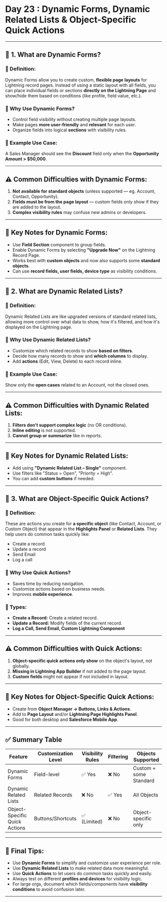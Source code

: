 #  Day 23 : Dynamic Forms, Dynamic Related Lists & Object-Specific Quick Actions

---

## 📌 1. What are Dynamic Forms?

### 🔹 Definition:
Dynamic Forms allow you to create custom, **flexible page layouts** for Lightning record pages. Instead of using a static layout with all fields, you can place individual fields or sections **directly on the Lightning Page** and show/hide them based on conditions (like profile, field value, etc.).

### 🧠 Why Use Dynamic Forms?
- Control field visibility without creating multiple page layouts.
- Make pages **more user-friendly** and **relevant** for each user.
- Organize fields into logical **sections** with visibility rules.

### 🧰 Example Use Case:
A Sales Manager should see the **Discount** field only when the **Opportunity Amount > $50,000**.

---

## ⚠️ Common Difficulties with Dynamic Forms:
1. **Not available for standard objects** (unless supported — eg. Account, Contact, Opportunity).
2. **Fields must be from the page layout** — custom fields only show if they are added to the layout.
3. **Complex visibility rules** may confuse new admins or developers.

---

## 📝 Key Notes for Dynamic Forms:
- Use **Field Section** component to group fields.
- Enable Dynamic Forms by selecting **"Upgrade Now"** on the Lightning Record Page.
- Works best with **custom objects** and now also supports some **standard objects**.
- Can use **record fields, user fields, device type** as visibility conditions.

---

## 📌 2. What are Dynamic Related Lists?

### 🔹 Definition:
Dynamic Related Lists are like upgraded versions of standard related lists, allowing more control over what data to show, how it's filtered, and how it's displayed on the Lightning page.

### 🧠 Why Use Dynamic Related Lists?
- Customize which related records to show **based on filters**.
- Decide how many records to show and **which columns** to display.
- Add **actions** (Edit, View, Delete) to each record inline.

### 🧰 Example Use Case:
Show only the **open cases** related to an Account, not the closed ones.

---

## ⚠️ Common Difficulties with Dynamic Related Lists:
1. **Filters don’t support complex logic** (no OR conditions).
2. **Inline editing** is not supported.
3. **Cannot group or summarize** like in reports.

---

## 📝 Key Notes for Dynamic Related Lists:
- Add using **"Dynamic Related List – Single"** component.
- Use filters like "Status = Open", "Priority = High".
- You can add **custom buttons** if needed.

---

## 📌 3. What are Object-Specific Quick Actions?

### 🔹 Definition:
These are actions you create for **a specific object** (like Contact, Account, or Custom Object) that appear in the **Highlights Panel** or **Related Lists**. They help users do common tasks quickly like:
- Create a record
- Update a record
- Send Email
- Log a call

### 🧠 Why Use Quick Actions?
- Saves time by reducing navigation.
- Customize actions based on business needs.
- Improves **mobile experience**.

### 🔧 Types:
- **Create a Record:** Create a related record.
- **Update a Record:** Modify fields of the current record.
- **Log a Call, Send Email, Custom Lightning Component**

---

## ⚠️ Common Difficulties with Quick Actions:
1. **Object-specific quick actions only show** on the object's layout, not globally.
2. **Missing in Lightning App Builder** if not added to the page layout.
3. **Custom fields** might not appear if not included in layout.

---

## 📝 Key Notes for Object-Specific Quick Actions:
- Create from **Object Manager → Buttons, Links & Actions**.
- Add to **Page Layout** and/or **Lightning Page Highlights Panel**.
- Good for both desktop and **Salesforce Mobile App**.

---

## ✅ Summary Table

| Feature                     | Customization Level | Visibility Rules | Filtering | Objects Supported         |
|----------------------------|---------------------|------------------|-----------|---------------------------|
| Dynamic Forms              | Field-level         | ✅ Yes           | ❌ No      | Custom + some Standard    |
| Dynamic Related Lists      | Related Records     | ❌ No            | ✅ Yes     | All Objects               |
| Object-Specific Quick Actions | Buttons/Shortcuts | ✅ (Limited)     | ❌ No      | Object-specific only      |

---

## 🧠 Final Tips:
- Use **Dynamic Forms** to simplify and customize user experience per role.
- Use **Dynamic Related Lists** to make related data more meaningful.
- Use **Quick Actions** to let users do common tasks quickly and easily.
- Always test on different **profiles and devices** for visibility logic.
- For large orgs, document which fields/components have **visibility conditions** to avoid confusion later.

---
